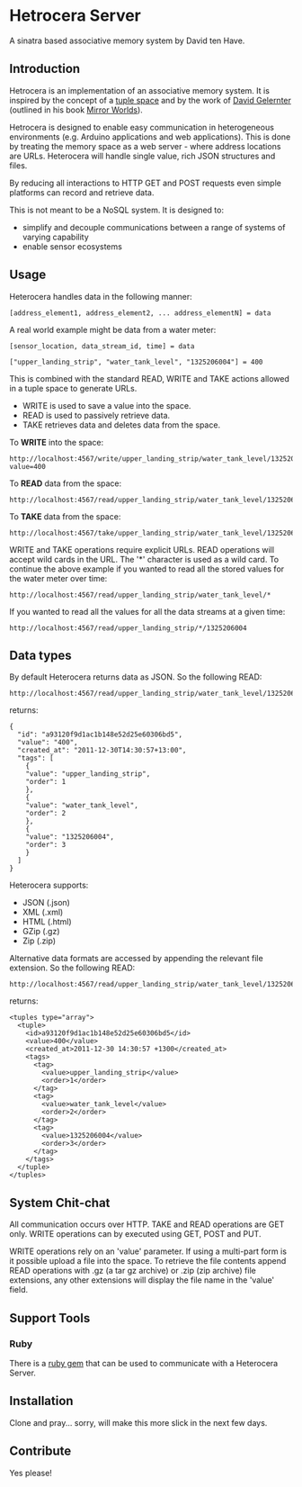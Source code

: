 # Hetrocera Server

A sinatra based associative memory system by David ten Have.

## Introduction

Hetrocera is an implementation of an associative memory system. 
It is inspired by the concept of a [tuple space](http://en.wikipedia.org/wiki/Tuple_space) 
and by the work of [David Gelernter](http://en.wikipedia.org/wiki/David_Gelernter) 
(outlined in his book [Mirror Worlds](http://www.amazon.com/Mirror-Worlds-Software-Universe-Shoebox-How/dp/019507906X)).

Hetrocera is designed to enable easy communication in heterogeneous environments (e.g. Arduino applications and web applications).
This is done by treating the memory space as a web server - where address locations are URLs. Heterocera will handle single value, rich JSON structures and files. 

By reducing all interactions to HTTP GET and POST requests even simple platforms can record and retrieve data.

This is not meant to be a NoSQL system. It is designed to:

* simplify and decouple communications between a range of systems of varying capability
* enable sensor ecosystems

## Usage

Heterocera handles data in the following manner:

    [address_element1, address_element2, ... address_elementN] = data

A real world example might be data from a water meter:

    [sensor_location, data_stream_id, time] = data

    ["upper_landing_strip", "water_tank_level", "1325206004"] = 400

This is combined with the standard READ, WRITE and TAKE actions allowed in a tuple space to generate URLs. 

* WRITE is used to save a value into the space. 
* READ is used to passively retrieve data. 
* TAKE retrieves data and deletes data from the space.

To **WRITE** into the space:

    http://localhost:4567/write/upper_landing_strip/water_tank_level/1325206004?value=400

To **READ** data from the space:

    http://localhost:4567/read/upper_landing_strip/water_tank_level/1325206004

To **TAKE** data from the space:

    http://localhost:4567/take/upper_landing_strip/water_tank_level/1325206004

WRITE and TAKE operations require explicit URLs. READ operations will accept wild cards in the URL. 
The '*' character is used as a wild card. To continue the above example if you wanted to read all the stored values 
for the water meter over time:

    http://localhost:4567/read/upper_landing_strip/water_tank_level/*
    
If you wanted to read all the values for all the data streams at a given time:

    http://localhost:4567/read/upper_landing_strip/*/1325206004     

## Data types

By default Heterocera returns data as JSON. So the following READ:

    http://localhost:4567/read/upper_landing_strip/water_tank_level/1325206004

returns:

    {
      "id": "a93120f9d1ac1b148e52d25e60306bd5",
      "value": "400",
      "created_at": "2011-12-30T14:30:57+13:00",
      "tags": [
        {
        "value": "upper_landing_strip",
        "order": 1
        },
        {
        "value": "water_tank_level",
        "order": 2
        },
        {
        "value": "1325206004",
        "order": 3
        }
      ]
    }

Heterocera supports:

* JSON (.json)
* XML (.xml)
* HTML (.html)
* GZip (.gz)
* Zip (.zip)

Alternative data formats are accessed by appending the relevant file extension. So the following READ:

    http://localhost:4567/read/upper_landing_strip/water_tank_level/1325206004.xml

returns:

    <tuples type="array">
      <tuple>
        <id>a93120f9d1ac1b148e52d25e60306bd5</id>
        <value>400</value>
        <created_at>2011-12-30 14:30:57 +1300</created_at>
        <tags>
          <tag>
            <value>upper_landing_strip</value>
            <order>1</order>
          </tag>
          <tag>
            <value>water_tank_level</value>
            <order>2</order>
          </tag>
          <tag>
            <value>1325206004</value>
            <order>3</order>
          </tag>
        </tags>
      </tuple>
    </tuples>

## System Chit-chat

All communication occurs over HTTP. TAKE and READ operations are GET only. WRITE operations can by executed using GET, POST and PUT.

WRITE operations rely on an 'value' parameter. If using a multi-part form is it possible upload a file into the space. To retrieve 
the file contents append READ operations with .gz (a tar gz archive) or .zip (zip archive) file extensions, any other extensions will display the file name in the 'value'
field. 

## Support Tools

### Ruby

There is a [ruby gem](https://github.com/dave5/heterocera-gem ) that can be used to communicate with a Heterocera Server.

## Installation

Clone and pray... sorry, will make this more slick in the next few days.

## Contribute

Yes please!
